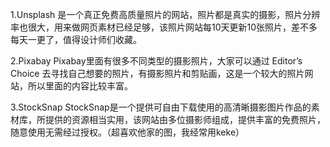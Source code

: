 1.Unsplash
是一个真正免费高质量照片的网站，照片都是真实的摄影，照片分辨率也很大，用来做网页素材已经足够，该照片网站每10天更新10张照片，差不多每天一更了，值得设计师们收藏。

2.Pixabay
Pixabay里面有很多不同类型的摄影照片，大家可以通过 Editor’s Choice 去寻找自己想要的照片，有摄影照片和剪贴画，这是一个较大的照片网站，所以里面的内容比较丰富。

3.StockSnap
StockSnap是一个提供可自由下载使用的高清晰摄影图片作品的素材库，所提供的资源相当实用，该网站由多位摄影师组成，提供丰富的免费照片，随意使用无需经过授权。（超喜欢他家的图，我经常用keke）